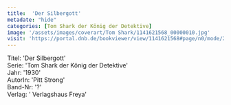 ```yaml
---
title:  'Der Silbergott'
metadate: "hide"
categories: [Tom Shark der König der Detektive]
image: '/assets/images/coverart/Tom Shark/1141621568_00000010.jpg'
visit: 'https://portal.dnb.de/bookviewer/view/1141621568#page/n0/mode/2up'
---
```

Titel: 'Der Silbergott' <br>
Serie: 'Tom Shark der König der Detektive' <br>
Jahr: '1930' <br>
AutorIn: 'Pitt Strong' <br>
Band-Nr: '?' <br>
Verlag: ' Verlagshaus Freya'